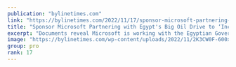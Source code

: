 ```yaml
---
publication: "bylinetimes.com"
link: "https://bylinetimes.com/2022/11/17/sponsor-microsoft-partnering-with-egypts-big-oil-drive-to-increase-fossil-fuel-investments/"
title: "Sponsor Microsoft Partnering with Egypt's Big Oil Drive to ‘Increase’ Fossil Fuel Investments – Byline Times"
excerpt: "Documents reveal Microsoft is working with the Egyptian Government to use COP27 to maximise fossil fuel exploitation – and the owners of the Daily Mail are helping them"
image: "https://bylinetimes.com/wp-content/uploads/2022/11/2K3CW0F-600x314.jpg"
group: pro
rank: 17
---
```

